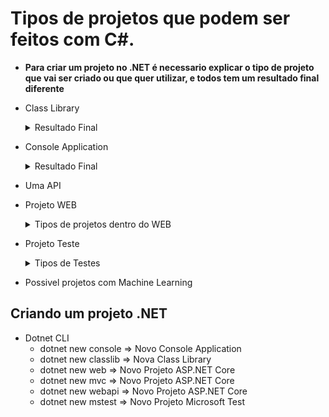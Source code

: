 # Tipos de projetos que podem ser feitos com C#.

- **Para criar um projeto no .NET é necessario explicar o tipo de projeto que vai ser criado ou que quer utilizar, e todos tem um resultado final diferente**

- Class Library
    <details>
    <summary>Resultado Final</summary>
        - O resultado final é uma DLL
        - Não possui interface
        - É uma biblioteca para auxiliar as pessoas ou usuarios.
    </details>

- Console Application
    <details>
    <summary>Resultado Final</summary>
        - O resultado final é uma aplicação que roda no terminal ~~e é um EXE~~
        - Pode receber dados, esperar input/informações do usuário.
        - Resultado VISIVEL.
    </details>

- Uma API

- Projeto WEB
    <details>
    <summary>Tipos de projetos dentro do WEB </summary>
        - ASP.NET Web
        - ASP.NET MVC
        - ASP.NET WebAPI
    </details>

- Projeto Teste
  <details>
    <summary>Tipos de Testes </summary>
        - Microsoft Testes
    </details>

- Possivel projetos com Machine Learning

## Criando um projeto .NET
- Dotnet CLI
    - dotnet new console  => Novo Console Application
    - dotnet new classlib => Nova Class Library
    - dotnet new web      => Novo Projeto ASP.NET Core
    - dotnet new mvc      => Novo Projeto ASP.NET Core
    - dotnet new webapi   => Novo Projeto ASP.NET Core
    - dotnet new mstest   => Novo Projeto Microsoft Test

